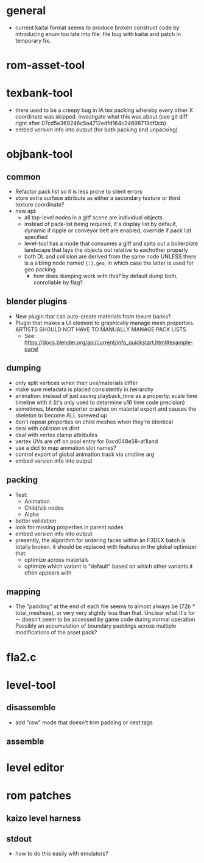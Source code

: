
# general

- current kaitai format seems to produce broken construct code by introducing
  enum too late into file. file bug with kaitai and patch in temporary fix.

# rom-asset-tool

# texbank-tool
- there used to be a creepy bug in IA tex packing whereby every other X coordinate
  was skipped. investigate what this was about (see git diff right after 07cd5e369246c5a4712edfd164c24698713df0cb)
- embed version info into output (for both packing and unpacking)

# objbank-tool
## common
- Refactor pack list so it is less prone to silent errors
- store extra surface attribute as either a secondary texture or
  third texture coordinate?
- new api:
  - all top-level nodes in a gltf scene are individual objects
  - instead of pack-list being required, it's display list by default,
    dynamic if ripple or conveyor belt are enabled, override if
    pack list specified
  - level-tool has a mode that consumes a gltf and spits out a
    boilerplate landscape that lays the objects out relative to 
    eachother properly
  - both DL and collision are derived from the same node UNLESS
    there is a sibling node named `{:}.geo`, in which case
    the latter is used for geo packing
      - how does dumping work with this? by default dump both, conrollable by flag?

## blender plugins
- New plugin that can auto-create materials from texure banks?
- Plugin that makes a UI element to graphically manage mesh
  properties. ARTISTS SHOULD NOT HAVE TO MANUALLY MANAGE PACK LISTS
  - See: https://docs.blender.org/api/current/info_quickstart.html#example-panel

## dumping
- only split vertices when their uvs/materials differ
- make sure metadata is placed consistently in heirarchy
- animation: instead of just saving playback_time as a property,
             scale time timeline with it (it's only used to determine u16
             time code precision)
- sometimes, blender exporter crashes on material export and causes the skeleton to become ALL screwed up
- don't repeat properties on child meshes when they're identical 
- deal with collision vs dlist
- deal with vertex clamp attributes
- vertex UVs are off on pool entry for 0xcd048e58-at1land
- use a dict to map animation slot names?
- control export of global animation track via cmdline arg
- embed version info into output


## packing
- Test:
    - Animation
    - Child/sib nodes
    - Alpha
- better validation
- look for missing properties in parent nodes
- embed version info into output
- presently, the algorithm for ordering faces within an F3DEX batch is totally
  broken. it should be replaced with features in the global optimizer that:
  - optimize across materials
  - optimize which variant is "default" based on which other variants it often
    appears with


## mapping
- The "padding" at the end of each file seems
  to almost always be (72b * total_meshses), or very
  very slightly less than that.
  Unclear what it's for -- doesn't seem to be accessed
  by game code during normal operation
  Possibly an accumulation of boundary paddings across
  multiple modifications of the asset pack?

# fla2.c

# level-tool

## disassemble
- add "raw" mode that doesn't trim padding or nest tags

## assemble

# level editor

# rom patches

## kaizo level harness

## stdout
- how to do this easily with emulators?
